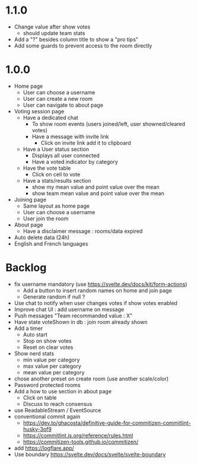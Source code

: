 # 1.1.0

- Change value after show votes
  - should update team stats
- Add a "?" besides column title to show a "pro tips"
- Add some guards to prevent access to the room directly

# 1.0.0

- Home page
  - User can choose a username
  - User can create a new room
  - User can navigate to about page
- Voting session page
  - Have a dedicated chat
    - To show room events (users joined/left, user showned/cleared votes)
    - Have a message with invite link
      - Click on invite link add it to clipboard
  - Have a User status section
    - Displays all user connected
    - Have a voted indicator by category
  - Have the vote table
    - Click on cell to vote
  - Have a stats/results section
    - show my mean value and point value over the mean
    - show team mean value and point value over the mean
- Joining page
  - Same layout as home page
  - User can choose a username
  - User join the room
- About page
  - Have a disclaimer message : rooms/data expired
- Auto delete data (24h)
- English and French languages

# Backlog

- fix username mandatory (use https://svelte.dev/docs/kit/form-actions)
  - Add a button to insert random names on home and join page
  - Generate random if null ?
- Use chat to notify when user changes votes if show votes enabled
- Improve chat UI : add username on message
- Push messages "Team recommanded value : X"
- Have state voteShown in db : join room already shown
- Add a timer
  - Auto start
  - Stop on show votes
  - Reset on clear votes
- Show nerd stats
  - min value per category
  - max value per category
  - mean value per category
- chose another preset on create room (use another scale/color)
- Password protected rooms
- Add a how to use section in about page
  - Click on table
  - Discuss to reach consensus
- use ReadableStream / EventSource
- conventional commit again
  - https://dev.to/ghacosta/definitive-guide-for-commitizen-commitlint-husky-3of9
  - https://commitlint.js.org/reference/rules.html
  - https://commitizen-tools.github.io/commitizen/
- add https://logflare.app/
- Use boundary https://svelte.dev/docs/svelte/svelte-boundary
